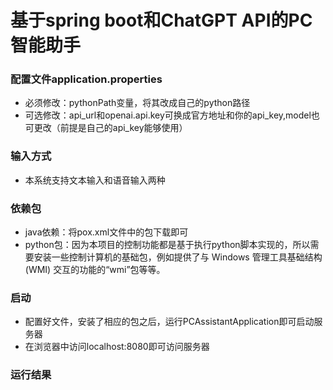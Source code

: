 # 基于spring boot和ChatGPT API的PC智能助手

### 配置文件application.properties
- 必须修改：pythonPath变量，将其改成自己的python路径
- 可选修改：api_url和openai.api.key可换成官方地址和你的api_key,model也可更改（前提是自己的api_key能够使用）
### 输入方式
- 本系统支持文本输入和语音输入两种
### 依赖包
- java依赖：将pox.xml文件中的包下载即可
- python包：因为本项目的控制功能都是基于执行python脚本实现的，所以需要安装一些控制计算机的基础包，例如提供了与 Windows 管理工具基础结构 (WMI) 交互的功能的“wmi”包等等。
### 启动
- 配置好文件，安装了相应的包之后，运行PCAssistantApplication即可启动服务器
- 在浏览器中访问localhost:8080即可访问服务器
### 运行结果
